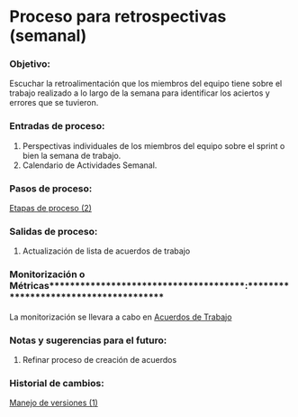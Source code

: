 # Proceso para retrospectivas (semanal)

### ********************************************Objetivo:********************************************

Escuchar la retroalimentación que los miembros del equipo tiene sobre el trabajo realizado a lo largo de la semana para identificar los aciertos y errores que se tuvieron.

### ****************************************Entradas de proceso:****************************************

1. Perspectivas individuales de los miembros del equipo sobre el sprint o bien la semana de trabajo.
2. Calendario de Actividades Semanal.

### **********************************Pasos de proceso:**********************************

[Etapas de proceso (2)](Proceso%20para%20retrospectivas%20(semanal)%20ff7c9fb3a4554eaaba7bb0e5c7bdbc69/Etapas%20de%20proceso%20(2)%20dd5f8cfb9347491a80fdae2a80b85c5b.md)

### **************************************Salidas de proceso:**************************************

1. Actualización de lista de acuerdos de trabajo

### Monitorización o Métricas**************************************:**************************************

La monitorización se llevara a cabo en [Acuerdos de Trabajo](Retrospectivas%2046ae6ad70d5e470aaf6bc9b441bb3d02.md)

### ********************************************Notas y sugerencias para el futuro:********************************************

1. Refinar proceso de creación de acuerdos

### ********Historial de cambios:********

[Manejo de versiones (1)](Proceso%20para%20retrospectivas%20(semanal)%20ff7c9fb3a4554eaaba7bb0e5c7bdbc69/Manejo%20de%20versiones%20(1)%208470aefeb53d4cb98b360e37d21af053.md)